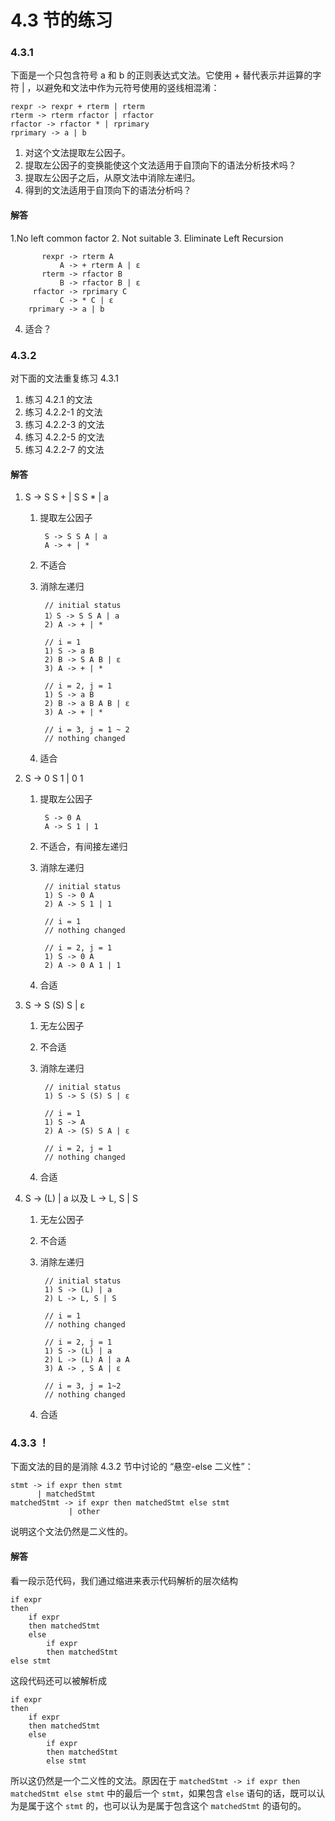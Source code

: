 # 4.3 节的练习

### 4.3.1

下面是一个只包含符号 a 和 b 的正则表达式文法。它使用 + 替代表示并运算的字符 | ，以避免和文法中作为元符号使用的竖线相混淆：

    rexpr -> rexpr + rterm | rterm
    rterm -> rterm rfactor | rfactor
    rfactor -> rfactor * | rprimary
    rprimary -> a | b

1. 对这个文法提取左公因子。
2. 提取左公因子的变换能使这个文法适用于自顶向下的语法分析技术吗？
3. 提取左公因子之后，从原文法中消除左递归。
4. 得到的文法适用于自顶向下的语法分析吗？

#### 解答

1.No left common factor
2. Not suitable
3. Eliminate Left Recursion
        
           rexpr -> rterm A
               A -> + rterm A | ε
           rterm -> rfactor B
               B -> rfactor B | ε
         rfactor -> rprimary C
               C -> * C | ε
        rprimary -> a | b

4. 适合？

### 4.3.2

对下面的文法重复练习 4.3.1

1. 练习 4.2.1 的文法
2. 练习 4.2.2-1 的文法
3. 练习 4.2.2-3 的文法
4. 练习 4.2.2-5 的文法
5. 练习 4.2.2-7 的文法

#### 解答

1. S -> S S + | S S * | a
    1. 提取左公因子
        
            S -> S S A | a
            A -> + | *
            
    2. 不适合
    3. 消除左递归
            
            // initial status
            1）S -> S S A | a
            2) A -> + | *
            
            // i = 1
            1) S -> a B
            2) B -> S A B | ε
            3) A -> + | *
            
            // i = 2, j = 1
            1) S -> a B
            2) B -> a B A B | ε
            3) A -> + | *
            
            // i = 3, j = 1 ~ 2
            // nothing changed
            
     4. 适合

2. S -> 0 S 1 | 0 1
    1. 提取左公因子
    
            S -> 0 A
            A -> S 1 | 1
            
    2. 不适合，有间接左递归
    3. 消除左递归
    
            // initial status
            1) S -> 0 A
            2) A -> S 1 | 1
            
            // i = 1
            // nothing changed
            
            // i = 2, j = 1
            1) S -> 0 A
            2) A -> 0 A 1 | 1
            
     4. 合适

3. S -> S (S) S | ε
    1. 无左公因子
    2. 不合适
    3. 消除左递归
    
            // initial status
            1) S -> S (S) S | ε
            
            // i = 1
            1) S -> A
            2) A -> (S) S A | ε
            
            // i = 2, j = 1
            // nothing changed
     4. 合适

4. S -> (L) | a 以及 L -> L, S | S
    1. 无左公因子
    2. 不合适
    3. 消除左递归
    
            // initial status
            1) S -> (L) | a
            2) L -> L, S | S
            
            // i = 1
            // nothing changed
            
            // i = 2, j = 1
            1) S -> (L) | a
            2) L -> (L) A | a A
            3) A -> , S A | ε
            
            // i = 3, j = 1~2
            // nothing changed
      
      4. 合适

### 4.3.3 ！

下面文法的目的是消除 4.3.2 节中讨论的 “悬空-else 二义性”：

    stmt -> if expr then stmt
          | matchedStmt
    matchedStmt -> if expr then matchedStmt else stmt
                 | other
 
说明这个文法仍然是二义性的。

#### 解答

看一段示范代码，我们通过缩进来表示代码解析的层次结构

    if expr 
    then 
        if expr 
        then matchedStmt 
        else
            if expr
            then matchedStmt
    else stmt

这段代码还可以被解析成

    if expr 
    then 
        if expr 
        then matchedStmt 
        else
            if expr
            then matchedStmt
            else stmt
            
所以这仍然是一个二义性的文法。原因在于 `matchedStmt -> if expr then matchedStmt else stmt` 中的最后一个 `stmt`，如果包含 `else` 语句的话，既可以认为是属于这个 `stmt` 的，也可以认为是属于包含这个 `matchedStmt` 的语句的。
